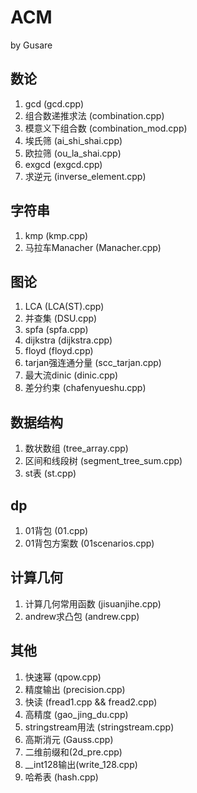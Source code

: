 # ACM
by Gusare

## 数论
1. gcd (gcd.cpp)
2. 组合数递推求法 (combination.cpp)
3. 模意义下组合数 (combination_mod.cpp)
4. 埃氏筛 (ai_shi_shai.cpp)
5. 欧拉筛 (ou_la_shai.cpp)
6. exgcd (exgcd.cpp)
7. 求逆元 (inverse_element.cpp)

## 字符串
1. kmp (kmp.cpp)
3. 马拉车Manacher (Manacher.cpp)

## 图论
1. LCA (LCA(ST).cpp)
2. 并查集 (DSU.cpp)
3. spfa (spfa.cpp)
4. dijkstra (dijkstra.cpp)
5. floyd (floyd.cpp)
6. tarjan强连通分量 (scc_tarjan.cpp)
7. 最大流dinic (dinic.cpp)
8. 差分约束 (chafenyueshu.cpp)
   
## 数据结构
1. 数状数组 (tree_array.cpp)
2. 区间和线段树 (segment_tree_sum.cpp)
3. st表 (st.cpp)

## dp
1. 01背包 (01.cpp)
2. 01背包方案数 (01scenarios.cpp)

## 计算几何
1. 计算几何常用函数 (jisuanjihe.cpp)
2. andrew求凸包 (andrew.cpp)

## 其他
1. 快速幂 (qpow.cpp)
2. 精度输出 (precision.cpp)
3. 快读 (fread1.cpp && fread2.cpp)
4. 高精度 (gao_jing_du.cpp)
5. stringstream用法 (stringstream.cpp)
6. 高斯消元 (Gauss.cpp)
7. 二维前缀和(2d_pre.cpp)
8. __int128输出(write_128.cpp)
9. 哈希表 (hash.cpp)
